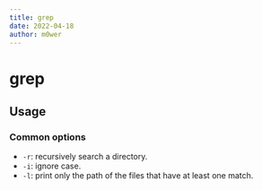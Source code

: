 ```yaml
---
title: grep
date: 2022-04-18
author: m0wer
---
```


# grep

## Usage

### Common options

* `-r`: recursively search a directory.
* `-i`: ignore case.
* `-l`: print only the path of the files that have at least one match.
